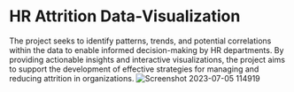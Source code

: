 # HR Attrition Data-Visualization
The project seeks to identify patterns, trends, and potential correlations within the data to enable informed decision-making by HR departments. By providing actionable insights and interactive visualizations, the project aims to support the development of effective strategies for managing and reducing attrition in organizations.
![Screenshot 2023-07-05 114919](https://github.com/TarunYadav19/Data-Visualization/assets/137219527/dafd90c0-31a9-461a-9993-dfc26614f0f6)
